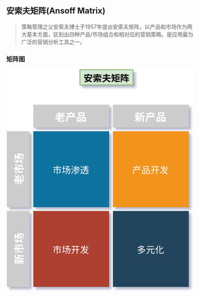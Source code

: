## 安索夫矩阵(Ansoff Matrix)

> 策略管理之父安索夫博士于1957年提出安索夫矩阵，以产品和市场作为两大基本方面，区别出四种产品/市场组合和相对应的营销策略。是应用最为广泛的营销分析工具之一。


### 矩阵图

![AnsoffMatrix](../art/AnsoffMatrix.svg)